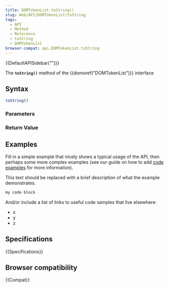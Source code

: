 ```yaml
---
title: DOMTokenList.toString()
slug: Web/API/DOMTokenList/toString
tags:
  - API
  - Method
  - Reference
  - toString
  - DOMTokenList
browser-compat: api.DOMTokenList.toString
---
```

{{DefaultAPISidebar("")}}

The **`toString()`** method of the {{domxref("DOMTokenList")}} interface 

## Syntax

```js
toString()
```

### Parameters



### Return Value



## Examples

Fill in a simple example that nicely shows a typical usage of the API, then perhaps some more complex examples (see our guide on how to add [code examples](/en-US/docs/MDN/Contribute/Structures/Code_examples) for more information).

This text should be replaced with a brief description of what the example demonstrates.

```js
my code block
```

And/or include a list of links to useful code samples that live elsewhere:

*   x
*   y
*   z

## Specifications

{{Specifications}}

## Browser compatibility

{{Compat}}

